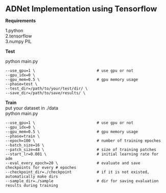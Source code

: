 <font size=5>**ADNet Implementation using Tensorflow**</font>  

**Requirements**  

1.python  
2.tensorflow  
3.numpy PIL  

**Test**  

python main.py  

    --use_gpu=1 \                           # use gpu or not  
    --gpu_idx=0 \  
    --gpu_mem=0.5 \                         # gpu memory usage  
    --phase=test \  
    --test_dir=/path/to/your/test/dir/ \  
    --save_dir=/path/to/save/results/ \  
    
**Train**  
put your dataset in ./data  
python main.py  

    --use_gpu=1 \                           # use gpu or not  
    --gpu_idx=0 \  
    --gpu_mem=0.5 \                         # gpu memory usage 
    --phase=train \  
    --epoch=100 \                           # number of training epoches  
    --batch_size=16 \  
    --patch_size=48 \                       # size of training patches  
    --start_lr=0.001 \                      # initial learning rate for adm  
    --eval_every_epoch=20 \                 # evaluate and save checkpoints for every # epoches  
    --checkpoint_dir=./checkpoint           # if it is not existed, automatically make dirs  
    --sample_dir=./sample                   # dir for saving evaluation results during training
